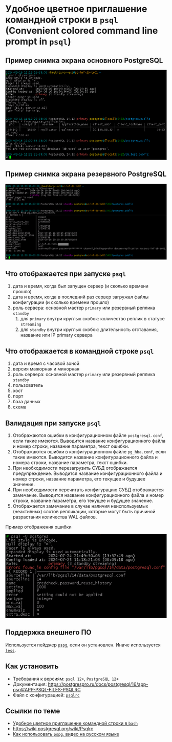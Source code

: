 # Удобное цветное приглашение командной строки в `psql` (Convenient colored command line prompt in `psql`)

## Пример снимка экрана основного PostgreSQL

![psqlrc primary](psqlrc.primary.png)

## Пример снимка экрана резервного PostgreSQL

![psqlrc standby](psqlrc.standby.png)

## Что отображается при запуске `psql`

1. дата и время, когда был запущен сервер (и сколько времени прошло)
1. дата и время, когда в последний раз сервер загружал файлы конфигурации (и сколько времени прошло)
1. роль сервера: основной мастер `primary` или резервный реплика `standby`
   1. для `primary` внутри круглых скобок: количество реплик в статусе `streaming`
   1. для `standby` внутри круглых скобок: длительность отставания, название или IP primary сервера

## Что отображается в командной строке `psql`

1. дата и время с часовой зоной
1. версия мажорная и минорная
1. роль сервера: основной мастер `primary` или резервный реплика `standby`
1. пользователь
1. хост
1. порт
1. база данных
1. схема

## Валидация при запуске `psql`

1. Отображаются ошибки в конфигурационном файле `postgresql.conf`, если такие имеются. Выводится название конфигурационного файла и номер строки, название параметра, текст ошибки.
1. Отображаются ошибки в конфигурационном файле `pg_hba.conf`, если такие имеются. Выводится название конфигурационного файла и номера строки, название параметра, текст ошибки.
1. При необходимости перезагрузить СУБД отображается предупреждение. Выводится название конфигурационного файла и номер строки, название параметра, его текущее и будущее значение.
1. При необходимости перечитать конфигурацию СУБД отображается замечание. Выводится название конфигурационного файла и номер строки, название параметра, его текущее и будущее значение.
1. Отображается замечание в случае наличия неиспользуемых (неактивных) слотов репликации, которые могут быть причиной разрастания количества WAL файлов.

Пример отображения ошибки

![psqlrc.postgresql.conf.error_example.png](psqlrc.postgresql.conf.error_example.png)

## Поддержка внешнего ПО

Используется пейджер [`pspg`](https://github.com/okbob/pspg), если он установлен. Иначе используется [`less`](https://en.wikipedia.org/wiki/Less_(Unix)).

## Как установить

* Требования к версиям: `psql 12+`, `PostgreSQL 12+`
* Документация: https://postgrespro.ru/docs/postgresql/16/app-psql#APP-PSQL-FILES-PSQLRC
* Файл с конфигурацией: [`psqlrc`](psqlrc)

## Ссылки по теме

* [Удобное цветное приглашение командной строки в `bash`](../bashrc)
* https://wiki.postgresql.org/wiki/Psqlrc
* [Как использовать `pspg`, видео на русском языке](https://pgconf.ru/talk/1589147)
